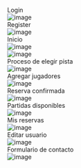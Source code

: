 Login <br>
![image](https://github.com/sofi131/padel/assets/91051075/9d61e73c-b234-4302-bf4f-7514e5ad55c3)<br>
Register <br>
![image](https://github.com/sofi131/padel/assets/91051075/50fd11da-98c8-4613-8330-df7e05c36c88)<br>
Inicio <br>
![image](https://github.com/sofi131/padel/assets/91051075/208985d7-7ab2-4cdc-a7ab-6239ffa35675) <br>
![image](https://github.com/sofi131/padel/assets/91051075/e2960b39-a93f-4d8d-8573-c1857c0cba5d) <br>
Proceso de elegir pista<br>
![image](https://github.com/sofi131/padel/assets/91051075/0377d66d-0397-4110-8f1b-3eb6addcc464) <br>
Agregar jugadores<br>
![image](https://github.com/sofi131/padel/assets/91051075/c8bd4956-8448-453d-8582-3560937a46c9) <br>
Reserva confirmada<br>
![image](https://github.com/sofi131/padel/assets/91051075/4c4a4ca2-cbcf-4dab-8de3-6563da3d2431) <br>
Partidas disponibles<br>
![image](https://github.com/sofi131/padel/assets/91051075/fd162fbc-382c-463c-9b6a-6a1c3d867958) <br>
Mis reservas<br>
![image](https://github.com/sofi131/padel/assets/91051075/2b9950c8-b321-4160-bf89-caeb2a502f59) <br>
Editar usuario<br>
![image](https://github.com/sofi131/padel/assets/91051075/585acd60-5a9b-48d8-b849-f846b0132aab) <br>
Formulario de contacto<br>
![image](https://github.com/sofi131/padel/assets/91051075/255dcf46-4873-4f3c-ae1c-f43d4ec69ef9) <br>
